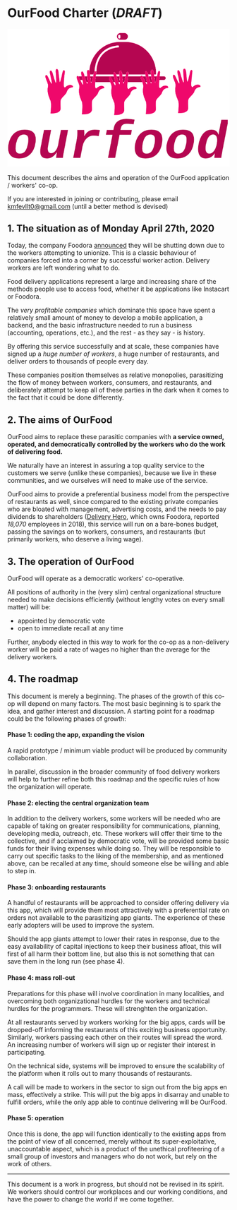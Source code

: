 OurFood Charter (*DRAFT*)
===

![OurFood logo, 5 raised hands hold up a dinner plate](/logo.png?raw=true)

This document describes the aims and operation of the OurFood application / workers' co-op.

If you are interested in joining or contributing, please email kmfevllt0@gmail.com (until a better method is devised)

## 1. The situation as of Monday April 27th, 2020

Today, the company Foodora [announced](https://www.cbc.ca/news/business/foodora-canada-closing-may-1.5546642) they will be shutting down due to the workers attempting to unionize. This is a classic behaviour of companies forced into a corner by successful worker action. Delivery workers are left wondering what to do.

Food delivery applications represent a large and increasing share of the methods people use to access food, whether it be applications like Instacart or Foodora.

The *very profitable companies* which dominate this space have spent a relatively small amount of money to develop a mobile application, a backend, and the basic infrastructure needed to run a business (accounting, operations, etc.), and the rest - as they say - is history.

By offering this service successfully and at scale, these companies have signed up a *huge number of workers*, a huge number of restaurants, and deliver orders to thousands of people every day.

These companies position themselves as relative monopolies, parasitizing the flow of money between workers, consumers, and restaurants, and deliberately attempt to keep all of these parties in the dark when it comes to the fact that it could be done differently.

## 2. The aims of OurFood

OurFood aims to replace these parasitic companies with **a service owned, operated, and democratically controlled by the workers who do the work of delivering food.**

We naturally have an interest in assuring a top quality service to the customers we serve (unlike these companies), because we live in these communities, and we ourselves will need to make use of the service.

OurFood aims to provide a preferential business model from the perspective of restaurants as well, since compared to the existing private companies who are bloated with management, advertising costs, and the needs to pay dividends to shareholders ([Delivery Hero](https://en.wikipedia.org/wiki/Delivery_Hero), which owns Foodora, reported *18,070* employees in 2018), this service will run on a bare-bones budget, passing the savings on to workers, consumers, and restaurants (but primarily workers, who deserve a living wage).

## 3. The operation of OurFood

OurFood will operate as a democratic workers' co-operative.

All positions of authority in the (very slim) central organizational structure needed to make decisions efficiently (without lengthy votes on every small matter) will be:

- appointed by democratic vote
- open to immediate recall at any time

Further, anybody elected in this way to work for the co-op as a non-delivery worker will be paid a rate of wages no higher than the average for the delivery workers.

## 4. The roadmap

This document is merely a beginning. The phases of the growth of this co-op will depend on many factors. The most basic beginning is to spark the idea, and gather interest and discussion. A starting point for a roadmap could be the following phases of growth:

#### Phase 1: coding the app, expanding the vision

A rapid prototype / minimum viable product will be produced by community collaboration.

In parallel, discussion in the broader community of food delivery workers will help to further refine both this roadmap and the specific rules of how the organization will operate.

#### Phase 2: electing the central organization team

In addition to the delivery workers, some workers will be needed who are capable of taking on greater responsibility for communications, planning, developing media, outreach, etc. These workers will offer their time to the collective, and if acclaimed by democratic vote, will be provided some basic funds for their living expenses while doing so. They will be responsible to carry out specific tasks to the liking of the membership, and as mentioned above, can be recalled at any time, should someone else be willing and able to step in.

#### Phase 3: onboarding restaurants

A handful of restaurants will be approached to consider offering delivery via this app, which will provide them most attractively with a preferential rate on orders not available to the parasitizing app giants. The experience of these early adopters will be used to improve the system.

Should the app giants attempt to lower their rates in response, due to the easy availability of capital injections to keep their business afloat, this will first of all harm their bottom line, but also this is not something that can save them in the long run (see phase 4).

#### Phase 4: mass roll-out

Preparations for this phase will involve coordination in many localities, and overcoming both organizational hurdles for the workers and technical hurdles for the programmers. These will strenghten the organization.

At all restaurants served by workers working for the big apps, cards will be dropped-off informing the restaurants of this exciting business opportunity. Similarly, workers passing each other on their routes will spread the word. An increasing number of workers will sign up or register their interest in participating.

On the technical side, systems will be improved to ensure the scalability of the platform when it rolls out to many thousands of restaurants.

A call will be made to workers in the sector to sign out from the big apps en mass, effectively a strike. This will put the big apps in disarray and unable to fulfill orders, while the only app able to continue delivering will be OurFood.

#### Phase 5: operation

Once this is done, the app will function identically to the existing apps from the point of view of all concerned, merely without its super-exploitative, unaccountable aspect, which is a product of the unethical profiteering of a small group of investors and managers who do not work, but rely on the work of others.

---

This document is a work in progress, but should not be revised in its spirit. We workers should control our workplaces and our working conditions, and have the power to change the world if we come together.
